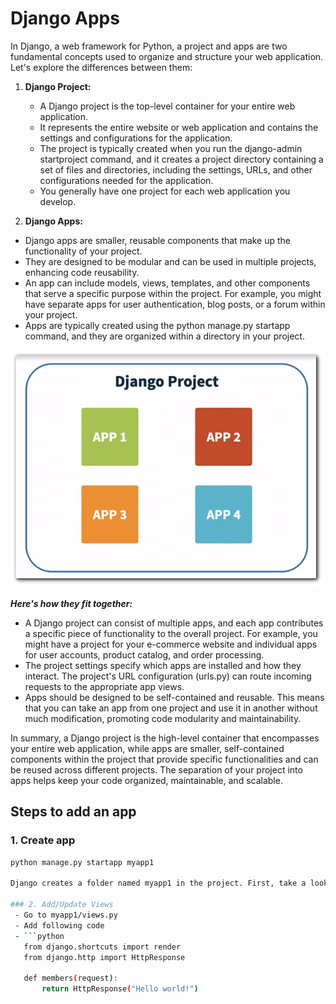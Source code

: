 # Django Apps

In Django, a web framework for Python, a project and apps are two fundamental concepts used to organize and structure your web application. Let's explore the differences between them:

1. **Django Project:**

   * A Django project is the top-level container for your entire web application.
   * It represents the entire website or web application and contains the settings and configurations for the application.
   * The project is typically created when you run the django-admin startproject command, and it creates a project directory containing a set of files and directories, including the settings, URLs, and other configurations needed for the application.
   * You generally have one project for each web application you develop.
2. **Django Apps:**

* Django apps are smaller, reusable components that make up the functionality of your project.
* They are designed to be modular and can be used in multiple projects, enhancing code reusability.
* An app can include models, views, templates, and other components that serve a specific purpose within the project. For example, you might have separate apps for user authentication, blog posts, or a forum within your project.
* Apps are typically created using the python manage.py startapp command, and they are organized within a directory in your project.

![apps](./images/apps.png)

**_Here's how they fit together:_**

* A Django project can consist of multiple apps, and each app contributes a specific piece of functionality to the overall project. For example, you might have a project for your e-commerce website and individual apps for user accounts, product catalog, and order processing.
* The project settings specify which apps are installed and how they interact. The project's URL configuration (urls.py) can route incoming requests to the appropriate app views.
* Apps should be designed to be self-contained and reusable. This means that you can take an app from one project and use it in another without much modification, promoting code modularity and maintainability.

In summary, a Django project is the high-level container that encompasses your entire web application, while apps are smaller, self-contained components within the project that provide specific functionalities and can be reused across different projects. The separation of your project into apps helps keep your code organized, maintainable, and scalable.

## Steps to add an app

### 1. Create app

   ```bash
   python manage.py startapp myapp1

Django creates a folder named myapp1 in the project. First, take a look at the file called views.py

### 2. Add/Update Views
    - Go to myapp1/views.py
    - Add following code
    - ```python
      from django.shortcuts import render
      from django.http import HttpResponse
      
      def members(request):
          return HttpResponse("Hello world!")



